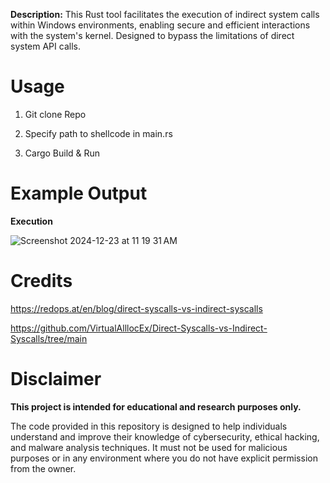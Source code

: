 
**Description:** 
This Rust tool facilitates the execution of indirect system calls within Windows environments, enabling secure and efficient interactions with the system's kernel.
Designed to bypass the limitations of direct system API calls.


# Usage
1. Git clone Repo

2. Specify path to shellcode in main.rs
   
3. Cargo Build & Run 

# Example Output

**Execution** 

![Screenshot 2024-12-23 at 11 19 31 AM](https://github.com/user-attachments/assets/d8e65e65-0a65-40ce-abc7-a92ff430fca1)



# Credits

https://redops.at/en/blog/direct-syscalls-vs-indirect-syscalls

https://github.com/VirtualAlllocEx/Direct-Syscalls-vs-Indirect-Syscalls/tree/main

# Disclaimer
**This project is intended for educational and research purposes only.**

The code provided in this repository is designed to help individuals understand and improve their knowledge of cybersecurity, ethical hacking, and malware analysis techniques. It must not be used for malicious purposes or in any environment where you do not have explicit permission from the owner.

